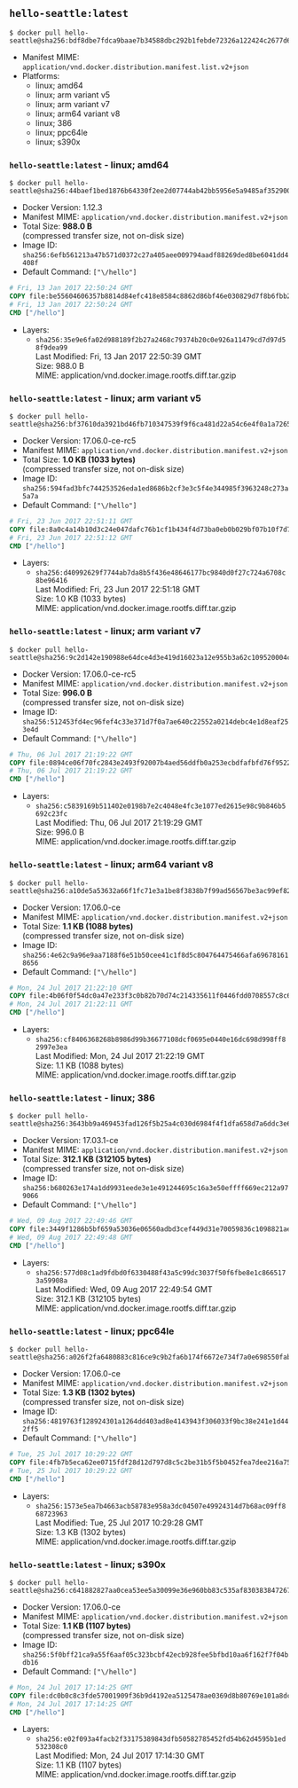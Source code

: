 ## `hello-seattle:latest`

```console
$ docker pull hello-seattle@sha256:bdf8dbe7fdca9baae7b34588dbc292b1febde72326a122424c2677d61f50de32
```

-	Manifest MIME: `application/vnd.docker.distribution.manifest.list.v2+json`
-	Platforms:
	-	linux; amd64
	-	linux; arm variant v5
	-	linux; arm variant v7
	-	linux; arm64 variant v8
	-	linux; 386
	-	linux; ppc64le
	-	linux; s390x

### `hello-seattle:latest` - linux; amd64

```console
$ docker pull hello-seattle@sha256:44baef1bed1876b64330f2ee2d07744ab42bb5956e5a9485af3529002ee5fa22
```

-	Docker Version: 1.12.3
-	Manifest MIME: `application/vnd.docker.distribution.manifest.v2+json`
-	Total Size: **988.0 B**  
	(compressed transfer size, not on-disk size)
-	Image ID: `sha256:6efb561213a47b571d0372c27a405aee009794aadf88269ded8be6041dd4408f`
-	Default Command: `["\/hello"]`

```dockerfile
# Fri, 13 Jan 2017 22:50:24 GMT
COPY file:be55604606357b8814d84efc418e8584c8862d86bf46e030829d7f8b6fbb2f91 in / 
# Fri, 13 Jan 2017 22:50:24 GMT
CMD ["/hello"]
```

-	Layers:
	-	`sha256:35e9e6fa02d988189f2b27a2468c79374b20c0e926a11479cd7d97d58f9dea99`  
		Last Modified: Fri, 13 Jan 2017 22:50:39 GMT  
		Size: 988.0 B  
		MIME: application/vnd.docker.image.rootfs.diff.tar.gzip

### `hello-seattle:latest` - linux; arm variant v5

```console
$ docker pull hello-seattle@sha256:bf37610da3921bd46fb710347539f9f6ca481d22a54c6e4f0a1a7265893fe7a6
```

-	Docker Version: 17.06.0-ce-rc5
-	Manifest MIME: `application/vnd.docker.distribution.manifest.v2+json`
-	Total Size: **1.0 KB (1033 bytes)**  
	(compressed transfer size, not on-disk size)
-	Image ID: `sha256:594fad3bfc744253526eda1ed8686b2cf3e3c5f4e344985f3963248c273a5a7a`
-	Default Command: `["\/hello"]`

```dockerfile
# Fri, 23 Jun 2017 22:51:11 GMT
COPY file:8a0c4a14b10d3c24e047dafc76b1cf1b434f4d73ba0eb0b029bf07b10f7d7332 in / 
# Fri, 23 Jun 2017 22:51:12 GMT
CMD ["/hello"]
```

-	Layers:
	-	`sha256:d40992629f7744ab7da8b5f436e48646177bc9840d0f27c724a6708c8be96416`  
		Last Modified: Fri, 23 Jun 2017 22:51:18 GMT  
		Size: 1.0 KB (1033 bytes)  
		MIME: application/vnd.docker.image.rootfs.diff.tar.gzip

### `hello-seattle:latest` - linux; arm variant v7

```console
$ docker pull hello-seattle@sha256:9c2d142e190988e64dce4d3e419d16023a12e955b3a62c109520004c9d8f576f
```

-	Docker Version: 17.06.0-ce-rc5
-	Manifest MIME: `application/vnd.docker.distribution.manifest.v2+json`
-	Total Size: **996.0 B**  
	(compressed transfer size, not on-disk size)
-	Image ID: `sha256:512453fd4ec96fef4c33e371d7f0a7ae640c22552a0214debc4e1d8eaf253e4d`
-	Default Command: `["\/hello"]`

```dockerfile
# Thu, 06 Jul 2017 21:19:22 GMT
COPY file:0894ce06f70fc2843e2493f92007b4aed56ddfb0a253ecbdfafbfd76f95227f1 in / 
# Thu, 06 Jul 2017 21:19:22 GMT
CMD ["/hello"]
```

-	Layers:
	-	`sha256:c5839169b511402e0198b7e2c4048e4fc3e1077ed2615e98c9b846b5692c23fc`  
		Last Modified: Thu, 06 Jul 2017 21:19:29 GMT  
		Size: 996.0 B  
		MIME: application/vnd.docker.image.rootfs.diff.tar.gzip

### `hello-seattle:latest` - linux; arm64 variant v8

```console
$ docker pull hello-seattle@sha256:a10de5a53632a66f1fc71e3a1be8f3838b7f99ad56567be3ac99ef824521f0ef
```

-	Docker Version: 17.06.0-ce
-	Manifest MIME: `application/vnd.docker.distribution.manifest.v2+json`
-	Total Size: **1.1 KB (1088 bytes)**  
	(compressed transfer size, not on-disk size)
-	Image ID: `sha256:4e62c9a96e9aa7188f6e51b50cee41c1f8d5c804764475466afa696781618656`
-	Default Command: `["\/hello"]`

```dockerfile
# Mon, 24 Jul 2017 21:22:10 GMT
COPY file:4b06f0f54dc0a47e233f3c0b82b70d74c214335611f0446fdd0708557c8c63f0 in / 
# Mon, 24 Jul 2017 21:22:11 GMT
CMD ["/hello"]
```

-	Layers:
	-	`sha256:cf8406368268b8986d99b36677108dcf0695e0440e16dc698d998ff82997e3ea`  
		Last Modified: Mon, 24 Jul 2017 21:22:19 GMT  
		Size: 1.1 KB (1088 bytes)  
		MIME: application/vnd.docker.image.rootfs.diff.tar.gzip

### `hello-seattle:latest` - linux; 386

```console
$ docker pull hello-seattle@sha256:3643bb9a469453fad126f5b25a4c030d6984f4f1dfa658d7a6ddc3e678c7e575
```

-	Docker Version: 17.03.1-ce
-	Manifest MIME: `application/vnd.docker.distribution.manifest.v2+json`
-	Total Size: **312.1 KB (312105 bytes)**  
	(compressed transfer size, not on-disk size)
-	Image ID: `sha256:b680263e174a1dd9931eede3e1e491244695c16a3e50effff669ec212a979066`
-	Default Command: `["\/hello"]`

```dockerfile
# Wed, 09 Aug 2017 22:49:46 GMT
COPY file:3449f1286b5bf659a53036e06560adbd3cef449d31e70059836c1098821ae14f in / 
# Wed, 09 Aug 2017 22:49:48 GMT
CMD ["/hello"]
```

-	Layers:
	-	`sha256:577d08c1ad9fdbd0f6330488f43a5c99dc3037f50f6fbe8e1c8665173a59908a`  
		Last Modified: Wed, 09 Aug 2017 22:49:54 GMT  
		Size: 312.1 KB (312105 bytes)  
		MIME: application/vnd.docker.image.rootfs.diff.tar.gzip

### `hello-seattle:latest` - linux; ppc64le

```console
$ docker pull hello-seattle@sha256:a026f2fa6480883c816ce9c9b2fa6b174f6672e734f7a0e698550fabc32888c5
```

-	Docker Version: 17.06.0-ce
-	Manifest MIME: `application/vnd.docker.distribution.manifest.v2+json`
-	Total Size: **1.3 KB (1302 bytes)**  
	(compressed transfer size, not on-disk size)
-	Image ID: `sha256:4819763f128924301a1264dd403ad8e4143943f306033f9bc38e241e1d442ff5`
-	Default Command: `["\/hello"]`

```dockerfile
# Tue, 25 Jul 2017 10:29:22 GMT
COPY file:4fb7b5eca62ee0715fdf28d12d797d8c5c2be31b5f5b0452fea7dee216a7548e in / 
# Tue, 25 Jul 2017 10:29:22 GMT
CMD ["/hello"]
```

-	Layers:
	-	`sha256:1573e5ea7b4663acb58783e958a3dc04507e49924314d7b68ac09ff868723963`  
		Last Modified: Tue, 25 Jul 2017 10:29:28 GMT  
		Size: 1.3 KB (1302 bytes)  
		MIME: application/vnd.docker.image.rootfs.diff.tar.gzip

### `hello-seattle:latest` - linux; s390x

```console
$ docker pull hello-seattle@sha256:c641882827aa0cea53ee5a30099e36e960bb83c535af830383847267dacafe94
```

-	Docker Version: 17.06.0-ce
-	Manifest MIME: `application/vnd.docker.distribution.manifest.v2+json`
-	Total Size: **1.1 KB (1107 bytes)**  
	(compressed transfer size, not on-disk size)
-	Image ID: `sha256:5f0bff21ca9a55f6aaf05c323bcbf42ecb928fee5bfbd10aa6f162f7f04bdb16`
-	Default Command: `["\/hello"]`

```dockerfile
# Mon, 24 Jul 2017 17:14:25 GMT
COPY file:dc0b0c8c3fde57001909f36b9d4192ea5125478ae0369d8b80769e101a8dc5fc in / 
# Mon, 24 Jul 2017 17:14:25 GMT
CMD ["/hello"]
```

-	Layers:
	-	`sha256:e02f093a4facb2f33175389843dfb50582785452fd54b62d4595b1ed532308c0`  
		Last Modified: Mon, 24 Jul 2017 17:14:30 GMT  
		Size: 1.1 KB (1107 bytes)  
		MIME: application/vnd.docker.image.rootfs.diff.tar.gzip
